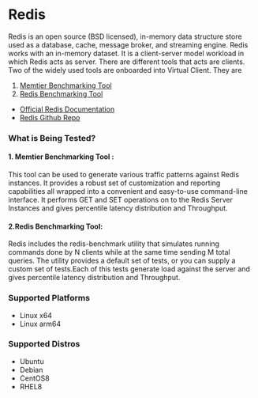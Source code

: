 ﻿# Redis

Redis is an open source (BSD licensed), in-memory data structure store used as a database, 
cache, message broker, and streaming engine. Redis works with an in-memory dataset. It is 
a client-server model workload in which Redis acts as server. There are different tools that acts are clients.
Two of the widely used tools are onboarded into Virtual Client. They are
1. [Memtier Benchmarking Tool](https://redis.com/blog/memtier_benchmark-a-high-throughput-benchmarking-tool-for-redis-memcached/)
2. [Redis Benchmarking Tool](https://redis.io/docs/reference/optimization/benchmarks/)

* [Official Redis Documentation](https://redis.io/docs/about/)
* [Redis Github Repo](https://github.com/redis/redis)

### What is Being Tested?

#### 1. Memtier Benchmarking Tool :
This tool can be used to generate various traffic patterns against Redis instances.
It provides a robust set of customization and reporting capabilities all wrapped into a convenient 
and easy-to-use command-line interface. It performs GET and SET operations on to the Redis Server Instances
and gives percentile latency distribution and Throughput.

#### 2.Redis Benchmarking Tool:
Redis includes the redis-benchmark utility that simulates running commands done by N clients 
while at the same time sending M total queries. The utility provides a default set of tests,
or you can supply a custom set of tests.Each of this tests generate load against the server and 
gives percentile latency distribution and Throughput.

### Supported Platforms

* Linux x64
* Linux arm64

### Supported Distros

* Ubuntu
* Debian
* CentOS8
* RHEL8
